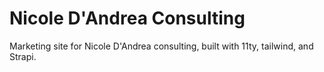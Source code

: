 # Nicole D'Andrea Consulting

Marketing site for Nicole D'Andrea consulting, built with 11ty, tailwind, and Strapi.
